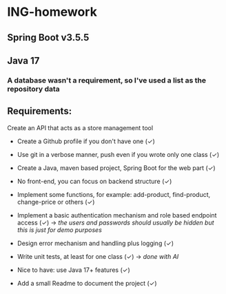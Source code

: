 # ING-homework

## Spring Boot v3.5.5
## Java 17

### A database wasn't a requirement, so I've used a list as the repository data

## Requirements:

Create an API that acts as a store management tool

- Create a Github profile if you don't have one (✓)

- Use git in a verbose manner, push even if you wrote only one class (✓)

- Create a Java, maven based project, Spring Boot for the web part (✓)

- No front-end, you can focus on backend structure (✓)

- Implement some functions, for example: add-product, find-product, change-price or others (✓)

- Implement a basic authentication mechanism and role based endpoint access (✓) -> *the users and passwords should usually be hidden but this is just for demo purposes*

- Design error mechanism and handling plus logging (✓)

- Write unit tests, at least for one class (✓) -> *done with AI*

- Nice to have: use Java 17+ features (✓)

- Add a small Readme to document the project (✓)